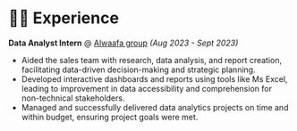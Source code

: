 # 👨‍💻 Experience

**Data Analyst Intern** @ [Alwaafa group](https://www.alwafaagroup.com/) _(Aug 2023 - Sept 2023)_

- Aided the sales team with research, data analysis, and report creation, facilitating data-driven decision-making and strategic planning.
- Developed interactive dashboards and reports using tools like Ms Excel, leading to improvement in data accessibility and comprehension for non-technical stakeholders.
- Managed and successfully delivered data analytics projects on time and within budget, ensuring project goals were met.

&nbsp;

